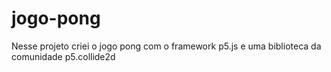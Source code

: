 # jogo-pong
Nesse projeto criei o jogo pong com o framework p5.js e uma biblioteca da comunidade p5.collide2d
